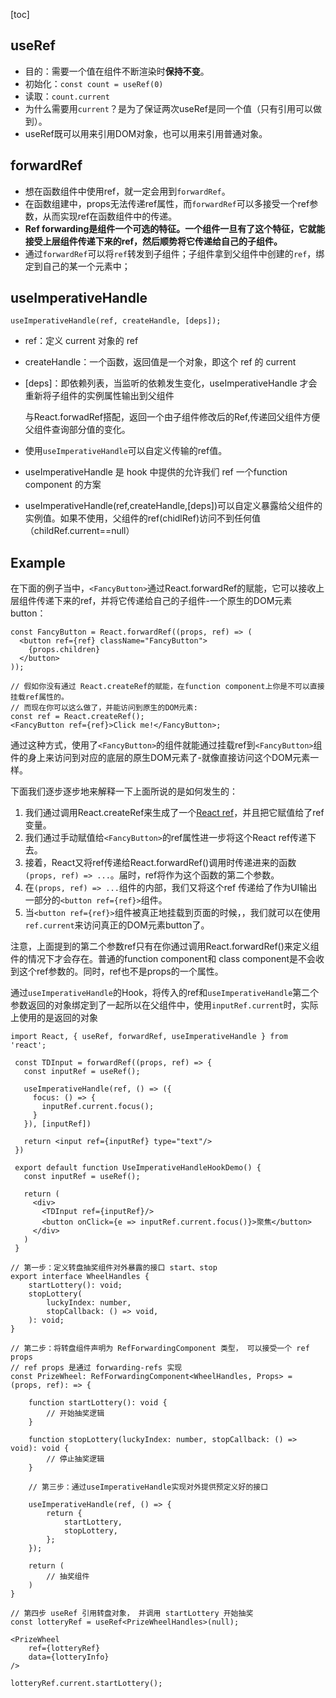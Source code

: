 [toc]

## useRef

- 目的：需要一个值在组件不断渲染时**保持不变**。
- 初始化：`const count = useRef(0)`
- 读取：`count.current`
- 为什么需要用`current`？是为了保证两次useRef是同一个值（只有引用可以做到）。
- useRef既可以用来引用DOM对象，也可以用来引用普通对象。

## forwardRef

- 想在函数组件中使用ref，就一定会用到`forwardRef`。
- 在函数组建中，props无法传递ref属性，而`forwardRef`可以多接受一个ref参数，从而实现ref在函数组件中的传递。
- **Ref forwarding是组件一个可选的特征。一个组件一旦有了这个特征，它就能接受上层组件传递下来的ref，然后顺势将它传递给自己的子组件。**
- 通过`forwardRef`可以将`ref`转发到子组件；子组件拿到父组件中创建的`ref`，绑定到自己的某一个元素中；

## useImperativeHandle

```
useImperativeHandle(ref, createHandle, [deps]);
```

- ref：定义 current 对象的 ref

- createHandle：一个函数，返回值是一个对象，即这个 ref 的 current

- [deps]：即依赖列表，当监听的依赖发生变化，useImperativeHandle 才会重新将子组件的实例属性输出到父组件

  与React.forwadRef搭配，返回一个由子组件修改后的Ref,传递回父组件方便父组件查询部分值的变化。

- 使用`useImperativeHandle`可以自定义传输的ref值。
- useImperativeHandle 是 hook 中提供的允许我们 ref 一个function component 的方案 
- useImperativeHandle(ref,createHandle,[deps])可以自定义暴露给父组件的实例值。如果不使用，父组件的ref(chidlRef)访问不到任何值（childRef.current==null）

## Example

在下面的例子当中，`<FancyButton>`通过React.forwardRef的赋能，它可以接收上层组件传递下来的ref，并将它传递给自己的子组件-一个原生的DOM元素button：

```react
const FancyButton = React.forwardRef((props, ref) => (
  <button ref={ref} className="FancyButton">
    {props.children}
  </button>
));

// 假如你没有通过 React.createRef的赋能，在function component上你是不可以直接挂载ref属性的。
// 而现在你可以这么做了，并能访问到原生的DOM元素:
const ref = React.createRef();
<FancyButton ref={ref}>Click me!</FancyButton>;
```

通过这种方式，使用了`<FancyButton>`的组件就能通过挂载ref到`<FancyButton>`组件的身上来访问到对应的底层的原生DOM元素了-就像直接访问这个DOM元素一样。

下面我们逐步逐步地来解释一下上面所说的是如何发生的：

1. 我们通过调用React.createRef来生成了一个[React ref](https://reactjs.org/docs/refs-and-the-dom.html)，并且把它赋值给了ref变量。
2. 我们通过手动赋值给`<FancyButton>`的ref属性进一步将这个React ref传递下去。
3. 接着，React又将ref传递给React.forwardRef()调用时传递进来的函数`(props, ref) => ...`。届时，ref将作为这个函数的第二个参数。
4. 在`(props, ref) => ...`组件的内部，我们又将这个ref 传递给了作为UI输出一部分的`<button ref={ref}>`组件。
5. 当`<button ref={ref}>`组件被真正地挂载到页面的时候，，我们就可以在使用`ref.current`来访问真正的DOM元素button了。

注意，上面提到的第二个参数ref只有在你通过调用React.forwardRef()来定义组件的情况下才会存在。普通的function component和 class component是不会收到这个ref参数的。同时，ref也不是props的一个属性。


 通过`useImperativeHandle`的Hook，将传入的ref和`useImperativeHandle`第二个参数返回的对象绑定到了一起所以在父组件中，使用`inputRef.current`时，实际上使用的是返回的对象


```react
import React, { useRef, forwardRef, useImperativeHandle } from 'react';

 const TDInput = forwardRef((props, ref) => {
   const inputRef = useRef();

   useImperativeHandle(ref, () => ({
     focus: () => {
       inputRef.current.focus();
     }
   }), [inputRef])

   return <input ref={inputRef} type="text"/>
 })

 export default function UseImperativeHandleHookDemo() {
   const inputRef = useRef();

   return (
     <div>
       <TDInput ref={inputRef}/>
       <button onClick={e => inputRef.current.focus()}>聚焦</button>
     </div>
   )
 }

```



```react
// 第一步：定义转盘抽奖组件对外暴露的接口 start、stop
export interface WheelHandles {
    startLottery(): void;
    stopLottery(
        luckyIndex: number,
        stopCallback: () => void,
    ): void;
}

// 第二步：将转盘组件声明为 RefForwardingComponent 类型， 可以接受一个 ref props
// ref props 是通过 forwarding-refs 实现
const PrizeWheel: RefForwardingComponent<WheelHandles, Props> = (props, ref): => {

    function startLottery(): void {
        // 开始抽奖逻辑
    }

    function stopLottery(luckyIndex: number, stopCallback: () => void): void {
        // 停止抽奖逻辑
    }

    // 第三步：通过useImperativeHandle实现对外提供预定义好的接口
   
    useImperativeHandle(ref, () => {
        return {
            startLottery,
            stopLottery,
        };
    });

    return (
        // 抽奖组件
    )
}

// 第四步 useRef 引用转盘对象， 并调用 startLottery 开始抽奖
const lotteryRef = useRef<PrizeWheelHandles>(null);

<PrizeWheel
    ref={lotteryRef}
    data={lotteryInfo}
/>

lotteryRef.current.startLottery();
```





